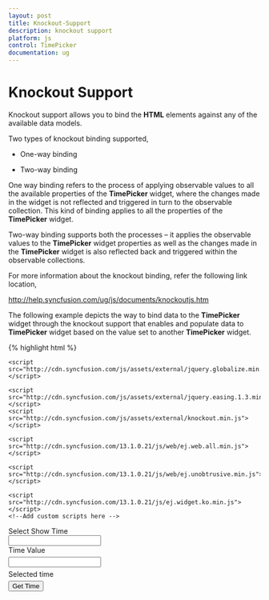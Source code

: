 ```yaml
---
layout: post
title: Knockout-Support
description: knockout support
platform: js
control: TimePicker
documentation: ug
---
```


# Knockout Support

Knockout support allows you to bind the **HTML** elements against any of the available data models.

Two types of knockout binding supported,

* One-way binding

* Two-way binding



One way binding refers to the process of applying observable values to all the available properties of the **TimePicker** widget, where the changes made in the widget is not reflected and triggered in turn to the observable collection. This kind of binding applies to all the properties of the **TimePicker** widget.

Two-way binding supports both the processes – it applies the observable values to the **TimePicker** widget properties as well as the changes made in the **TimePicker** widget is also reflected back and triggered within the observable collections. 

For more information about the knockout binding, refer the following link location,

http://help.syncfusion.com/ug/js/documents/knockoutjs.htm

The following example depicts the way to bind data to the **TimePicker** widget through the knockout support that enables and populate data to **TimePicker** widget based on the value set to another **TimePicker** widget.

{% highlight html %}

<html>
<head>
    <title>Essential Studio for JavaScript : Timepicker KnockOut</title>
    <meta name="viewport" content="width=device-width, initial-scale=1.0" charset="utf-8" />
    <!-- Style sheet for default theme (flat azure) -->
    <link href="http://cdn.syncfusion.com/13.1.0.21/js/web/flat-azure/ej.web.all.min.css" rel="stylesheet" />
    <!--scripts-->
    <script src="http://cdn.syncfusion.com/js/assets/external/jquery-1.10.2.min.js"></script>

    <script src="http://cdn.syncfusion.com/js/assets/external/jquery.globalize.min.js"> </script>

    <script src="http://cdn.syncfusion.com/js/assets/external/jquery.easing.1.3.min.js"> </script>
    <script src="http://cdn.syncfusion.com/js/assets/external/knockout.min.js"></script>

    <script src="http://cdn.syncfusion.com/13.1.0.21/js/web/ej.web.all.min.js"></script>

    <script src="http://cdn.syncfusion.com/13.1.0.21/js/web/ej.unobtrusive.min.js"></script>

    <script src="http://cdn.syncfusion.com/13.1.0.21/js/ej.widget.ko.min.js"></script>
    <!--Add custom scripts here -->
</head>
<body>
    <div class="content-container-fluid">
        <div class="row">
            <div class="cols-sample-area">
                <div class="frame">
                    <div class="control" style="width: 136px;">
                        <label style="width: 130px;">Select Show Time </label>
                        <input id="time" type="text" data-bind="ejTimePicker:{value:tvalue }" />
                    </div>
                </div>
            </div>
            <div id="sampleProperties">
                <div class="prop-grid">
                    <div class="row">
                        <div class="col-md-3">Time Value</div>
                        <div class="col-md-3">
                            <input type="text" id="timeValue" class="input ejinputtext" value="" data-bind="value: tvalue" />
                        </div>
                        <div class="col-md-3">Selected time</div>
                        <div class="col-md-3">
                            <input type="button" class="e-btn inputBtn" id="gettime" value="Get Time" />
                        </div>
                    </div>
                </div>
            </div>
        </div>
    </div>
    <script type="text/javascript">
        window.viewModel = {
            //timepicker
            tvalue: ko.observable("11:30 AM")
        }
        $(function () {
            // declaration
            ko.applyBindings(viewModel);
            var timeObj = $('#time').data("ejTimePicker");
            $("#gettime").click(function () {
                alert("Selected time is : " + timeObj.getValue());
            });
            $("#sampleProperties").ejPropertiesPanel();
        });
    </script>
    <style>
        .col-md-3 {
            padding-bottom: 5px;
        }

        .cols-sample-area {
            width: 200px;
            height: 80px;
            float: left;
        }
    </style>
</body>
</html>


{% endhighlight %}



Execute the above code to render the following output.

{% include image.html url="/js/TimePicker/Knockout-Support_images/Knockout-Support_img1.png" Caption="TimePicker with Knockout Support"%}

